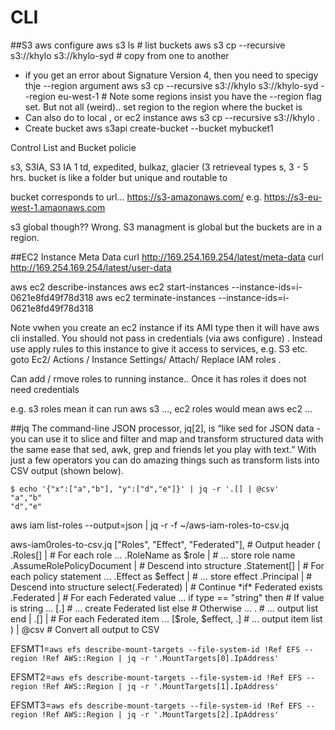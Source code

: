# CLI

##S3
aws configure
aws s3 ls   # list buckets
aws s3 cp --recursive s3://khylo s3://khylo-syd   # copy from one to another
* if you get an error about Signature Version 4, then you need to specigy thje --region argument
aws s3 cp --recursive s3://khylo s3://khylo-syd  --region eu-west-1 # Note some regions insist you have the --region flag set. But not all (weird).. set region to the region where the bucket is
* Can also do to local , or ec2 instance
aws s3 cp --recursive s3://khylo .
* Create bucket 
aws s3api create-bucket --bucket mybucket1

Control List and Bucket policie

s3, S3IA, S3 IA 1 td, expedited, bulkaz, glacier (3 retrieveal types s,  3 - 5 hrs.
bucket is like a folder but unique and routable to  

bucket corresponds to url... https://s3-amazonaws.com/<name> e.g. https://s3-eu-west-1.amaonaws.com   


s3 global though??   Wrong.   S3 managment is global but the buckets are in a region.

##EC2
Instance Meta Data
curl http://169.254.169.254/latest/meta-data
curl http://169.254.169.254/latest/user-data

aws ec2 describe-instances
aws ec2 start-instances --instance-ids=i-0621e8fd49f78d318
aws ec2 terminate-instances --instance-ids=i-0621e8fd49f78d318

Note vwhen you create an ec2 instance if its AMI type then it will have aws cli installed.
You should not pass in credentials (via aws configure) . Instead use apply rules to this instance to give it access to services, e.g. S3 etc.
goto Ec2/ Actions / Instance Settings/ Attach/ Replace IAM roles .

Can add / rmove roles to running instance.. Once it has roles it does not need credentials

e.g. s3 roles mean it can run aws s3 ..., ec2 roles would mean aws ec2 ...

##jq
The command-line JSON processor, jq[2], is “like sed for JSON data -
  you can use it to slice and filter and map and transform structured
  data with the same ease that sed, awk, grep and friends let you play
  with text.” With just a few operators you can do amazing things such
  as transform lists into CSV output (shown below).

    $ echo '{"x":["a","b"], "y":["d","e"]}' | jq -r '.[] | @csv'
    "a","b"
    "d","e"
	
aws iam list-roles --output=json | jq -r -f ~/aws-iam-roles-to-csv.jq 

aws-iam0roles-to-csv.jq
["Roles", "Effect", "Federated"],   # Output header
        (
            .Roles[] |                      # For each role ...
            .RoleName as $role |            # ... store role name
            .AssumeRolePolicyDocument |     # Descend into structure
            .Statement[] |                  # For each policy statement ...
            .Effect as $effect |            # ... store effect
            .Principal |                    # Descend into structure
            select(.Federated) |            # Continue *if* Federated exists
            .Federated |                    # For each Federated value ...
            if type == "string" then        # If value is string ...
                [.]                         # ... create Federated list
            else                            # Otherwise ...
                .                           # ... output list
            end |
            .[] |                           # For each Federated item ...
            [$role, $effect, .]             # ... output item list
        ) | @csv                            # Convert all output to CSV


EFSMT1=`aws efs describe-mount-targets --file-system-id !Ref EFS --region !Ref AWS::Region | jq -r '.MountTargets[0].IpAddress'`

EFSMT2=`aws efs describe-mount-targets --file-system-id !Ref EFS --region !Ref AWS::Region | jq -r '.MountTargets[1].IpAddress'`

EFSMT3=`aws efs describe-mount-targets --file-system-id !Ref EFS --region !Ref AWS::Region | jq -r '.MountTargets[2].IpAddress'`